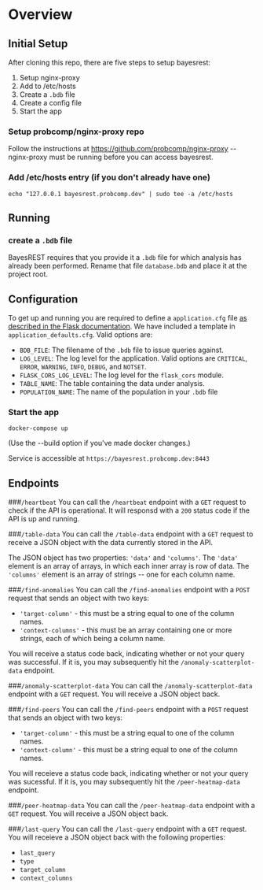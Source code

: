 # Overview

## Initial Setup

After cloning this repo, there are five steps to setup bayesrest:
1. Setup nginx-proxy
1. Add to /etc/hosts
1. Create a `.bdb` file
1. Create a config file
1. Start the app

### Setup probcomp/nginx-proxy repo

Follow the instructions at https://github.com/probcomp/nginx-proxy -- nginx-proxy must be running before you can access bayesrest.

### Add /etc/hosts entry (if you don't already have one)
```
echo "127.0.0.1 bayesrest.probcomp.dev" | sudo tee -a /etc/hosts
```

## Running

### create a `.bdb` file
BayesREST requires that you provide it a `.bdb` file for which analysis has already been performed. Rename that file `database.bdb` and place it at the project root.

## Configuration
To get up and running you are required to define a `application.cfg` file [as described in the Flask documentation](http://flask.pocoo.org/docs/0.12/config/).  We have included a template in `application_defaults.cfg`. Valid options are:
- `BDB_FILE`: The filename of the `.bdb` file to issue queries against.
- `LOG_LEVEL`: The log level for the application. Valid options are `CRITICAL`, `ERROR`, `WARNING`, `INFO`, `DEBUG`, and `NOTSET`.
- `FLASK_CORS_LOG_LEVEL`: The log level for the `flask_cors` module.
- `TABLE_NAME`: The table containing the data under analysis.
- `POPULATION_NAME`: The name of the population in your `.bdb` file

### Start the app
```
docker-compose up
```
(Use the --build option if you've made docker changes.)

Service is accessible at `https://bayesrest.probcomp.dev:8443`

## Endpoints

###`/heartbeat`
You can call the `/heartbeat` endpoint with a `GET` request to check if the API is operational.  It will responsd with a `200` status code if the API is up and running.

###`/table-data`
You can call the `/table-data` endpoint with a `GET` request to receive a JSON object with the data currently stored in the API.

The JSON object has two properties: `'data'` and `'columns'`.  The `'data'` element is an array of arrays, in which each inner array is row of data.  The `'columns'` element is an array of strings -- one for each column name.

###`/find-anomalies`
You can call the `/find-anomalies` endpoint with a `POST` request that sends an object with two keys:
* `'target-column'` - this must be a string equal to one of the column names.
* `'context-columns'` - this must be an array containing one or more strings, each of which being a column name.

You will receive a status code back, indicating whether or not your query was successful.  If it is, you may subsequently hit the `/anomaly-scatterplot-data` endpoint.

###`/anomaly-scatterplot-data`
You can call the `/anomaly-scatterplot-data` endpoint with a `GET` request. You will receive a JSON object back.

###`/find-peers`
You can call the `/find-peers` endpoint with a `POST` request that sends an object with two keys:
* `'target-column'` - this must be a string equal to one of the column names.
* `'context-column'` - this must be a string equal to one of the column names.

You will receieve a status code back, indicating whether or not your query was sucessful.  If it is, you may subsequently hit the `/peer-heatmap-data` endpoint.

###`/peer-heatmap-data`
You can call the `/peer-heatmap-data` endpoint with a `GET` request.  You will receive a JSON object back.


###`/last-query`
You can call the `/last-query` endpoint with a `GET` request.  You will receieve a JSON object back with the following properties:
* `last_query`
* `type`
* `target_column`
* `context_columns`

